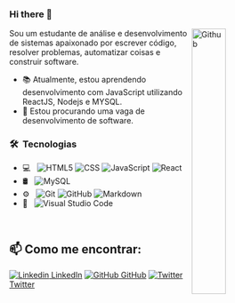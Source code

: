 ### Hi there 👋

<img width="35%" align="right" alt="Github" src="https://user-images.githubusercontent.com/48678280/88862734-4903af80-d201-11ea-968b-9c939d88a37c.gif" />

Sou um estudante de análise e desenvolvimento de sistemas apaixonado por escrever código, resolver problemas, automatizar coisas e construir software.

- 📚 Atualmente, estou aprendendo desenvolvimento com JavaScript utilizando ReactJS, Nodejs e MYSQL.
- 👯 Estou procurando uma vaga de desenvolvimento de software. 


<h3> 🛠 &nbsp;Tecnologias</h3>

- 💻 &nbsp;
  ![HTML5](https://img.shields.io/badge/-HTML5-333333?style=flat&logo=HTML5)
  ![CSS](https://img.shields.io/badge/-CSS-333333?style=flat&logo=CSS3&logoColor=1572B6)
  ![JavaScript](https://img.shields.io/badge/-JavaScript-333333?style=flat&logo=javascript)
  ![React](https://img.shields.io/badge/-React-333333?style=flat&logo=react&logoColor=563D7C)
- 🛢 &nbsp;
  ![MySQL](https://img.shields.io/badge/-MySQL-333333?style=flat&logo=mysql)
- ⚙️ &nbsp;
  ![Git](https://img.shields.io/badge/-Git-333333?style=flat&logo=git)
  ![GitHub](https://img.shields.io/badge/-GitHub-333333?style=flat&logo=github)
  ![Markdown](https://img.shields.io/badge/-Markdown-333333?style=flat&logo=markdown)
- 🔧 &nbsp;
  ![Visual Studio Code](https://img.shields.io/badge/-Visual%20Studio%20Code-333333?style=flat&logo=visual-studio-code&logoColor=007ACC)

<br/>

## 📫 Como me encontrar: 
[![Linkedin](https://i.stack.imgur.com/gVE0j.png) LinkedIn](https://www.linkedin.com/in/vinicius-da-silva-garcia/) 
[![GitHub](https://i.stack.imgur.com/tskMh.png) GitHub](https://github.com/Vinicius-Garcia) 
[![Twitter](http://i.imgur.com/wWzX9uB.png) Twitter](https://twitter.com/viniciusdsg1)

